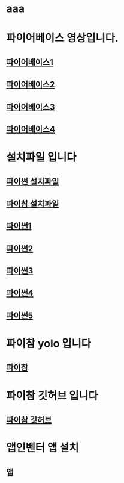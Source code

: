 # aaa
# 파이어베이스 영상입니다. <br>
## [파이어베이스1](https://www.youtube.com/watch?v=WMlS_489hiE) <br>
## [파이어베이스2](https://www.youtube.com/watch?v=VJ6hssw0Wgo&t=583s) <br>
## [파이어베이스3](https://www.youtube.com/watch?v=6ilUCFquEeI&t=3s) <br>
## [파이어베이스4](https://www.youtube.com/watch?v=UpTXMoyJL3A) <br>

# 설치파일 입니다<br>
## [파이썬 설치파일](https://drive.google.com/file/d/1PABXsZEF385c1DAmCMXBJlmFd6QeDOkm/view?usp=sharing) <br>
## [파이참 설치파일](https://drive.google.com/file/d/12A2nKEi1Jfg9LYO9LiA__CCD6cG1JPKk/view?usp=sharing) <br>

## [파이썬1](https://www.youtube.com/watch?v=xgMY2RriGLM) <br>
## [파이썬2](https://youtu.be/i4RNBbPOwqc?si=DeBGCGMSX2Ed8z1j)<br>
## [파이썬3](https://youtu.be/2nkk-Bnj13A?si=kdMlTpisI2o5C2U4)<br>
## [파이썬4](https://youtu.be/e9g9DNjd3Yk?si=1vf-NAzM4jPRoLU-)<br>
## [파이썬5](https://youtu.be/Tpm23Nd0DSU?si=UWTOvLP9W5P45t8u)<br>

# 파이참 yolo 입니다 <br>
## [파이참](https://youtu.be/JwjSRphEt-g?si=NGeRXhuu1dxxm5Ta) <br>

# 파이참 깃허브 입니다 <br>
## [파이참 깃허브](https://youtu.be/dJvarTuASM0?si=7S08ELHgoA8e96Nm) <br>

# 앱인벤터 앱 설치 <br>
## [앱](https://youtu.be/GJiiP4s8gVs?si=xXl3jNHzsCk7m0aW) <br>
